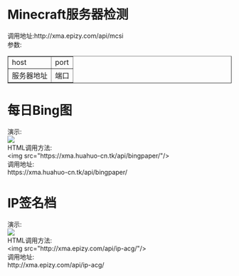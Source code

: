<h1>Minecraft服务器检测</h1>
调用地址:http://xma.epizy.com/api/mcsi<br />
参数:<br />
<table border="1">
<tr>
 <td>host</td>
 <td>port</td>
</tr>
<tr>
 <td>服务器地址</td>
 <td>端口</td>
</tr>
</table>
<h1>每日Bing图</h1>
 <p>演示:<br />
  <img src="https://xma.huahuo-cn.tk/api/bingpaper/"/><br />
  HTML调用方法:<br />
  &lt;img src=&quot;https://xma.huahuo-cn.tk/api/bingpaper/&quot;/&gt;<br />
  调用地址:<br />
  https://xma.huahuo-cn.tk/api/bingpaper/<br />
 </p>
<h1>IP签名档</h1>
 <p>演示:<br />
  <img src="http://xma.epizy.com/api/ip-acg/"/><br />
  HTML调用方法:<br />
  &lt;img src=&quot;http://xma.epizy.com/api/ip-acg/&quot;/&gt;<br />
  调用地址:<br />
  http://xma.epizy.com/api/ip-acg/<br />
 </p>
